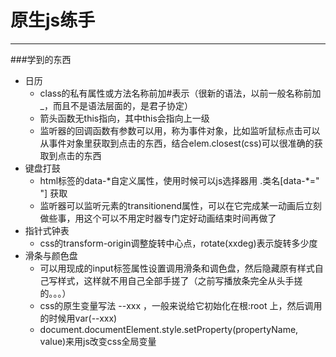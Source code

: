 # 原生js练手
------

###学到的东西

+ 日历
  + class的私有属性或方法名称前加#表示（很新的语法，以前一般名称前加_，而且不是语法层面的，是君子协定）
  + 箭头函数无this指向，其中this会指向上一级
  + 监听器的回调函数有参数可以用，称为事件对象，比如监听鼠标点击可以从事件对象里获取到点击的东西，结合elem.closest(css)可以很准确的获取到点击的东西
+ 键盘打鼓
  + html标签的data-\*自定义属性，使用时候可以js选择器用 .类名[data-\*=" "] 获取
  + 监听器可以监听元素的transitionend属性，可以在它完成某一动画后立刻做些事，用这个可以不用定时器专门定好动画结束时间再做了
+ 指针式钟表
  + css的transform-origin调整旋转中心点，rotate(xxdeg)表示旋转多少度
+ 滑条与颜色盘
  + 可以用现成的input标签属性设置调用滑条和调色盘，然后隐藏原有样式自己写样式，这样就不用自己全部手搓了（之前写播放条完全从头手搓的。。。）
  + css的原生变量写法 --xxx ，一般来说给它初始化在根:root 上，然后调用的时候用var(--xxx)
  + document.documentElement.style.setProperty(propertyName, value)来用js改变css全局变量

